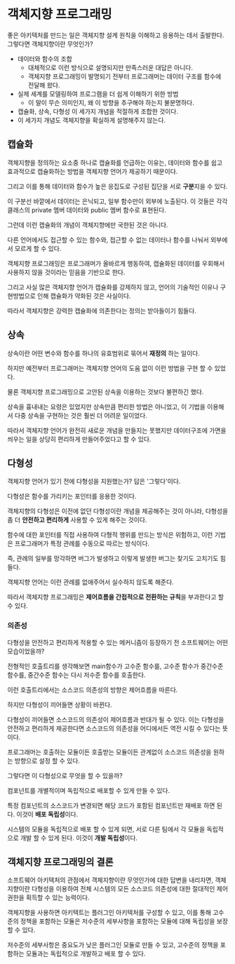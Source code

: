 # 객체지향 프로그래밍
좋은 아키텍처를 만드는 일은 객체지향 설계 원칙을 이해하고 응용하는 데서 출발한다. 그렇다면 객체지향이란 무엇인가?
* 데이터와 함수의 조합
  * 대체적으로 이런 방식으로 설명되지만 만족스러운 대답은 아니다. 
  * 객체지향 프로그래밍이 발명되기 전부터 프로그래머는 데이터 구조를 함수에 전달해 왔다.
* 실제 세계를 모델링하여 프로그램을 더 쉽게 이해하기 위한 방법
  * 이 말이 무슨 의미인지, 왜 이 방향을 추구해야 하는지 불분명하다.
* 캡슐화, 상속, 다형성 이 세가지 개념을 적절하게 조합한 것이다.
 * 이 세가지 개념도 객체지향을 확실하게 설명해주지 않는다.

## 캡슐화
객체지향을 정의하는 요소중 하나로 캡슐화를 언급하는 이유는, 데이터와 함수를 쉽고 효과적으로 캡슐화하는 방법을 객체지향 언어가 제공하기 때문이다.

그리고 이를 통해 데이터와 함수가 높은 응집도로 구성된 집단을 서로 **구분**지을 수 있다.

이 구분선 바깥에서 데이터는 은닉되고, 일부 함수만이 외부에 노출된다. 이 것들은 각각 클래스의 private 멤버 데이터와 public 멤버 함수로 표현된다.

그런데 이런 캡슐화의 개념이 객체지향에만 국한된 것은 아니다. 

다른 언어에서도 접근할 수 있는 함수와, 접근할 수 없는 데이터나 함수를 나눠서 외부에서 모르게 할 수 있다.

객체지향 프로그래밍은 프로그래머가 올바르게 행동하여, 캡슐화된 데이터를 우회해서 사용하지 않을 것이라는 믿음을 기반으로 한다. 

그리고 사실 많은 객체지향 언어가 캡슐화를 강제하지 않고, 언어의 기술적인 이유나 구현방법으로 인해 캡슐화가 약화된 것은 사실이다. 

따라서 객체지향은 강력한 캡슐화에 의존한다는 정의는 받아들이기 힘들다. 

## 상속 
상속이란 어떤 변수와 함수를 하나의 유효범위로 묶어서 **재정의** 하는 일이다. 

하지만 예전부터 프로그래머는 객체지향 언어의 도움 없이 이런 방법을 구현 할 수 있었다.

물론 객체지향 프로그래밍으로 고안된 상속을 이용하는 것보다 불편하긴 했다. 

상속을 흉내내는 요령은 있었지만 상속만큼 편리한 방법은 아니었고, 이 기법을 이용해서 다중 상속을 구현하는 것은 훨씬 더 어려운 일이었다.

따라서 객체지향 언어가 완전히 새로운 개념을 만들지는 못했지만 데이터구조에 가면을 씌우는 일을 상당히 편리하게 만들어주었다고 할 수 있다.

## 다형성
객체지향 언어가 있기 전에 다형성을 지원했는가? 답은 '그렇다'이다.

다형성은 함수를 가리키는 포인터를 응용한 것이다. 

객체지향의 다형성은 이전에 없던 다형성이란 개념을 제공해주는 것이 아니라, 다형성을 좀 더 **안전하고 편리하게** 사용할 수 있게 해주는 것이다.

함수에 대한 포인터를 직접 사용하여 다형적 행위를 만드는 방식은 위험하고, 이런 기법은 프로그래머가 특정 관례를 수동으로 따르는 방식이다. 

즉, 관례의 일부를 망각하면 버그가 발생하고 이렇게 발생한 버그는 찾기도 고치기도 힘들다.

객체지향 언어는 이런 관례를 없애주어서 실수하지 않도록 해준다. 

따라서 객체지향 프로그래밍은 **제어흐름을 간접적으로 전환하는 규칙**을 부과한다고 할 수 있다. 

### 의존성
다형성을 안전하고 편리하게 적용할 수 있는 메커니즘이 등장하기 전 소프트웨어는 어떤 모습이었을까?

전형적인 호출트리를 생각해보면 main함수가 고수준 함수를, 고수준 함수가 중간수준 함수를, 중간수준 함수는 다시 저수준 함수를 호출한다.

이런 호출트리에서는 소스코드 의존성의 방향은 제어흐름을 따른다. 

하지만 다형성이 끼어들면 상황이 바뀐다.

다형성이 끼어들면 소스코드의 의존성이 제어흐름과 반대가 될 수 있다. 이는 다형성을 안전하고 편리하게 제공한다면 소스코드의 의존성을 어디에서든 역전 시킬 수 있다는 뜻이다.

프로그래머는 호출하는 모듈이든 호출받는 모듈이든 관계없이 소스코드 의존성을 원하는 방향으로 설정 할 수 있다.

그렇다면 이 다형성으로 무엇을 할 수 있을까?

컴포넌트를 개별적이며 독립적으로 배포할 수 있게 만들 수 있다.

특정 컴포넌트의 소스코드가 변경되면 해당 코드가 포함된 컴포넌트만 재배포 하면 된다. 이것이 **배포 독립성**이다.

시스템의 모듈을 독립적으로 배포 할 수 있게 되면, 서로 다른 팀에서 각 모듈을 독립적으로 개발 할 수 있게 된다. 이것이 **개발 독립성**이다.


## 객체지향 프로그래밍의 결론
소프트웨어 아키텍처의 관점에서 객체지향이란 무엇인가에 대한 답변을 내리자면, 객체지향이란 다형성을 이용하여 전체 시스템의 모든 소스코드 의존성에 대한 절대적인 제어 권한을 획득할 수 있는 능력이다.

객체지향을 사용하면 아키텍트는 플러그인 아키텍처를 구성할 수 있고, 이를 통해 고수준의 정책을 포함하는 모듈은 저수준의 세부사항을 포함하는 모듈에 대해 독립성을 보장할 수 있다.

저수준의 세부사항은 중요도가 낮은 플러그인 모듈로 만들 수 있고, 고수준의 정책을 포함하는 모듈과는 독립적으로 개발하고 배포 할 수 있다.
